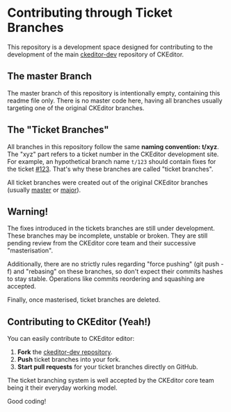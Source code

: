 # Contributing through Ticket Branches

This repository is a development space designed for contributing to the
development of the main [ckeditor-dev][1] repository of CKEditor.

## The master Branch

The master branch of this repository is intentionally empty, containing this
readme file only. There is no master code here, having all branches usually
targeting one of the original CKEditor branches.

## The "Ticket Branches" 

All branches in this repository follow the same **naming convention: t/xyz**.
The "xyz" part refers to a ticket number in the CKEditor development site. For
example, an hypothetical branch name `t/123` should contain fixes for the
ticket [#123](http://dev.ckeditor.com/ticket/123). That's why these branches are
called "ticket branches".

All ticket branches were created out of the original CKEditor branches (usually
[master][2] or [major][3]).

## Warning!

The fixes introduced in the tickets branches are still under development. These
branches may be incomplete, unstable or broken. They are still pending review
 from the CKEditor core team and their successive "masterisation".

Additionally, there are no strictly rules regarding "force pushing"
(git push -f) and "rebasing" on these branches, so don't expect their commits
hashes to stay stable. Operations like commits reordering and squashing are
accepted.

Finally, once masterised, ticket branches are deleted.

## Contributing to CKEditor (Yeah!)

You can easily contribute to CKEditor editor:

 1. **Fork** the [ckeditor-dev repository][1].
 2. **Push** ticket branches into your fork.
 3. **Start pull requests** for your ticket branches directly on GitHub.

The ticket branching system is well accepted by the CKEditor core team being it
their everyday working model.

Good coding!


[1]: https://github.com/ckeditor/ckeditor-dev "CKEditor main repository"
[2]: https://github.com/ckeditor/ckeditor-dev/tree/master "CKEditor master branch"
[3]: https://github.com/ckeditor/ckeditor-dev/tree/major "CKEditor major branch"
